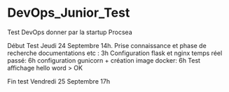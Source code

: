 # DevOps_Junior_Test
Test DevOps donner par la startup Procsea

Début Test Jeudi 24 Septembre 14h.
Prise connaissance et phase de recherche documentations etc : 3h
Configuration flask et nginx temps réel passé: 6h
configuration gunicorn + création image docker: 6h
Test affichage hello word > OK

Fin test Vendredi 25 Septembre 17h
